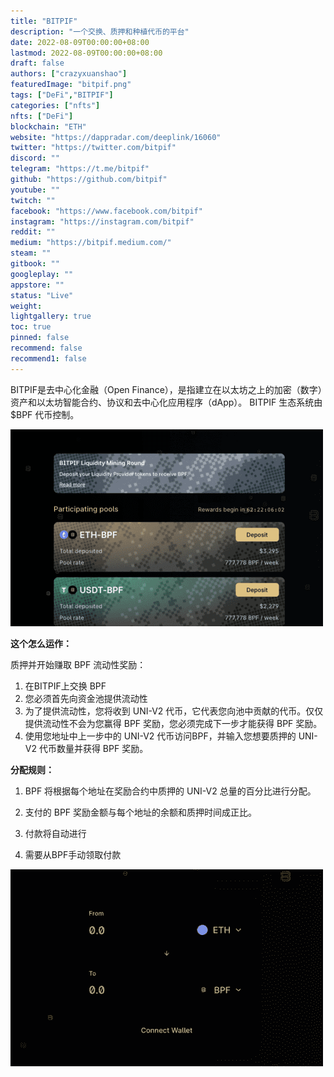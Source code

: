 ```yaml
---
title: "BITPIF"
description: "一个交换、质押和种植代币的平台"
date: 2022-08-09T00:00:00+08:00
lastmod: 2022-08-09T00:00:00+08:00
draft: false
authors: ["crazyxuanshao"]
featuredImage: "bitpif.png"
tags: ["DeFi","BITPIF"]
categories: ["nfts"]
nfts: ["DeFi"]
blockchain: "ETH"
website: "https://dappradar.com/deeplink/16060"
twitter: "https://twitter.com/bitpif"
discord: ""
telegram: "https://t.me/bitpif"
github: "https://github.com/bitpif"
youtube: ""
twitch: ""
facebook: "https://www.facebook.com/bitpif"
instagram: "https://instagram.com/bitpif"
reddit: ""
medium: "https://bitpif.medium.com/"
steam: ""
gitbook: ""
googleplay: ""
appstore: ""
status: "Live"
weight: 
lightgallery: true
toc: true
pinned: false
recommend: false
recommend1: false
---
```

<p>BITPIF是去中心化金融（Open Finance），是指建立在以太坊之上的加密（数字）资产和以太坊智能合约、协议和去中心化应用程序（dApp）。 BITPIF 生态系统由 $BPF 代币控制。</p>

![dnisni](dnisni.png)

**这个怎么运作：**

质押并开始赚取 BPF 流动性奖励：

1. 在BITPIF上交换 BPF
2. 您必须首先向资金池提供流动性
3. 为了提供流动性，您将收到 UNI-V2 代币，它代表您向池中贡献的代币。仅仅提供流动性不会为您赢得 BPF 奖励，您必须完成下一步才能获得 BPF 奖励。
4. 使用您地址中上一步中的 UNI-V2 代币访问BPF，并输入您想要质押的 UNI-V2 代币数量并获得 BPF 奖励。

**分配规则：**

1. BPF 将根据每个地址在奖励合约中质押的 UNI-V2 总量的百分比进行分配。

2. 支付的 BPF 奖励金额与每个地址的余额和质押时间成正比。

3. 付款将自动进行

4. 需要从BPF手动领取付款

![dsd.](dsd..png)